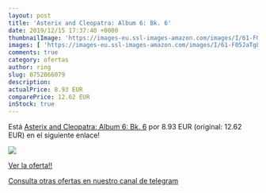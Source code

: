 ```yaml
---
layout: post
title: 'Asterix and Cleopatra: Album 6: Bk. 6'
date: 2019/12/15 17:37:40 +0000
thumbnailImage: 'https://images-eu.ssl-images-amazon.com/images/I/61-F05JaTgL._SL200_.jpg'
images: [ 'https://images-eu.ssl-images-amazon.com/images/I/61-F05JaTgL._SL200_.jpg' ]
comments: true
category: ofertas
author: ring
slug: 0752866079
description:
actualPrice: 8.93 EUR
comparePrice: 12.62 EUR
inStock: true
---
```


Está [Asterix and Cleopatra: Album 6: Bk. 6](https://www.amazon.com/dp/0752866079/?tag=redken08-20) por 8.93 EUR (original: 12.62 EUR) en el siguiente enlace!

[![](https://images-eu.ssl-images-amazon.com/images/I/61-F05JaTgL._SL200_.jpg)](https://www.amazon.com/dp/0752866079/?tag=redken08-20)

[Ver la oferta!!](https://www.amazon.com/dp/0752866079/?tag=redken08-20)

[Consulta otras ofertas en nuestro canal de telegram](https://t.me/s/ofertas25)
